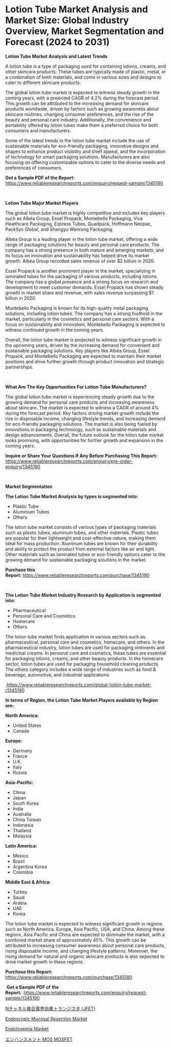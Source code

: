 <p><h1>Lotion Tube Market Analysis and Market Size: Global Industry Overview, Market Segmentation and Forecast (2024 to 2031)</h1></p><p><strong>Lotion Tube Market Analysis and Latest Trends</strong></p>
<p><p>A lotion tube is a type of packaging used for containing lotions, creams, and other skincare products. These tubes are typically made of plastic, metal, or a combination of both materials, and come in various sizes and designs to cater to different skincare products.</p><p>The global lotion tube market is expected to witness steady growth in the coming years, with a projected CAGR of 4.2% during the forecast period. This growth can be attributed to the increasing demand for skincare products worldwide, driven by factors such as growing awareness about skincare routines, changing consumer preferences, and the rise of the beauty and personal care industry. Additionally, the convenience and portability offered by lotion tubes make them a preferred choice for both consumers and manufacturers.</p><p>Some of the latest trends in the lotion tube market include the use of sustainable materials for eco-friendly packaging, innovative designs and shapes to enhance product visibility and shelf appeal, and the incorporation of technology for smart packaging solutions. Manufacturers are also focusing on offering customizable options to cater to the diverse needs and preferences of consumers.</p></p>
<p><strong>Get a Sample PDF of the Report:&nbsp;</strong> <a href="https://www.reliableresearchreports.com/enquiry/request-sample/1345190">https://www.reliableresearchreports.com/enquiry/request-sample/1345190</a></p>
<p>&nbsp;</p>
<p><strong>Lotion Tube Major Market Players</strong></p>
<p><p>The global lotion tube market is highly competitive and includes key players such as Albéa Group, Essel Propack, Montebello Packaging, Viva Healthcare Packaging, Express Tubes, Quadpack, Hoffmann Neopac, PackSys Global, and Shangyu Wanrong Packaging. </p><p>Albéa Group is a leading player in the lotion tube market, offering a wide range of packaging solutions for beauty and personal care products. The company has a strong presence in both mature and emerging markets, and its focus on innovation and sustainability has helped drive its market growth. Albéa Group recorded sales revenue of over $2 billion in 2020.</p><p>Essel Propack is another prominent player in the market, specializing in laminated tubes for the packaging of various products, including lotions. The company has a global presence and a strong focus on research and development to meet customer demands. Essel Propack has shown steady growth in market share and revenue, with sales revenue surpassing $1 billion in 2020.</p><p>Montebello Packaging is known for its high-quality metal packaging solutions, including lotion tubes. The company has a strong foothold in the market, particularly in the cosmetics and personal care sectors. With a focus on sustainability and innovation, Montebello Packaging is expected to witness continued growth in the coming years.</p><p>Overall, the lotion tube market is projected to witness significant growth in the upcoming years, driven by the increasing demand for convenient and sustainable packaging solutions. Key players like Albéa Group, Essel Propack, and Montebello Packaging are expected to maintain their market positions and drive further growth through product innovation and strategic partnerships.</p></p>
<p>&nbsp;</p>
<p><strong>What Are The Key Opportunities For Lotion Tube Manufacturers?</strong></p>
<p><p>The global lotion tube market is experiencing steady growth due to the growing demand for personal care products and increasing awareness about skincare. The market is expected to witness a CAGR of around 4% during the forecast period. Key factors driving market growth include the rise in disposable income, changing lifestyle trends, and increasing demand for eco-friendly packaging solutions. The market is also being fueled by innovations in packaging technology, such as sustainable materials and design advancements. Overall, the future outlook for the lotion tube market looks promising, with opportunities for further growth and expansion in the coming years.</p></p>
<p><strong>Inquire or Share Your Questions If Any Before Purchasing This Report:</strong> <a href="https://www.reliableresearchreports.com/enquiry/pre-order-enquiry/1345190">https://www.reliableresearchreports.com/enquiry/pre-order-enquiry/1345190</a></p>
<p>&nbsp;</p>
<p><strong>Market Segmentation</strong></p>
<p><strong>The Lotion Tube Market Analysis by types is segmented into:</strong></p>
<p><ul><li>Plastic Tube</li><li>Aluminium Tubes</li><li>Others</li></ul></p>
<p><p>The lotion tube market consists of various types of packaging materials such as plastic tubes, aluminum tubes, and other materials. Plastic tubes are popular for their lightweight and cost-effective nature, making them ideal for mass production. Aluminum tubes are known for their durability and ability to protect the product from external factors like air and light. Other materials such as laminated tubes or eco-friendly options cater to the growing demand for sustainable packaging solutions in the market.</p></p>
<p><strong>Purchase this Report:&nbsp;</strong><a href="https://www.reliableresearchreports.com/purchase/1345190">https://www.reliableresearchreports.com/purchase/1345190</a></p>
<p>&nbsp;</p>
<p><strong>The Lotion Tube Market Industry Research by Application is segmented into:</strong></p>
<p><ul><li>Pharmaceutical</li><li>Personal Care and Cosmetics</li><li>Homecare</li><li>Others</li></ul></p>
<p><p>The lotion tube market finds application in various sectors such as pharmaceutical, personal care and cosmetics, homecare, and others. In the pharmaceutical industry, lotion tubes are used for packaging ointments and medicinal creams. In personal care and cosmetics, these tubes are essential for packaging lotions, creams, and other beauty products. In the homecare sector, lotion tubes are used for packaging household cleaning products. The others category includes a wide range of industries such as food & beverage, automotive, and industrial applications.</p></p>
<p><a href="https://www.reliableresearchreports.com/global-lotion-tube-market-r1345190">&nbsp;https://www.reliableresearchreports.com/global-lotion-tube-market-r1345190</a></p>
<p><strong>In terms of Region, the Lotion Tube Market Players available by Region are:</strong></p>
<p>
    <p> <strong> North America: </strong>
        <ul>
            <li>United States</li>
            <li>Canada</li>
        </ul>
        </p> 
    <p> <strong> Europe: </strong>
        <ul>
            <li>Germany</li>
            <li>France</li>
            <li>U.K.</li>
            <li>Italy</li>
            <li>Russia</li>
        </ul>
        </p> 
    <p> <strong> Asia-Pacific: </strong>
        <ul>
            <li>China</li>
            <li>Japan</li>
            <li>South Korea</li>
            <li>India</li>
            <li>Australia</li>
            <li>China Taiwan</li>
            <li>Indonesia</li>
            <li>Thailand</li>
            <li>Malaysia</li>
        </ul>
        </p> 
    <p> <strong> Latin America: </strong>
        <ul>
            <li>Mexico</li>
            <li>Brazil</li>
            <li>Argentina Korea</li>
            <li>Colombia</li>
        </ul>
        </p> 
    <p> <strong> Middle East & Africa: </strong>
        <ul>
            <li>Turkey</li>
            <li>Saudi</li>
            <li>Arabia</li>
            <li>UAE</li>
            <li>Korea</li>
        </ul>
    </p>
    </p>
<p><p>The lotion tube market is expected to witness significant growth in regions such as North America, Europe, Asia Pacific, USA, and China. Among these regions, Asia Pacific and China are expected to dominate the market, with a combined market share of approximately 45%. This growth can be attributed to increasing consumer awareness about personal care products, rising disposable income, and changing lifestyle patterns. Moreover, the rising demand for natural and organic skincare products is also expected to drive market growth in these regions.</p></p>
<p><strong>Purchase this Report: </strong><a href="https://www.reliableresearchreports.com/purchase/1345190">https://www.reliableresearchreports.com/purchase/1345190</a></p>
<p>&nbsp;<strong>Get a Sample PDF of the Report:&nbsp;&nbsp;</strong><a href="https://www.reliableresearchreports.com/enquiry/request-sample/1345190">https://www.reliableresearchreports.com/enquiry/request-sample/1345190</a></p>
<p><strong></strong></p>
<p><p><a href="https://github.com/AbigaleHuel/Market-Research-Report-List-1/blob/main/4863241176866.md">Nチャネル接合電界効果トランジスタ (JFET)</a></p><p><a href="https://github.com/jerrycopelandthomaswsqd8q/Market-Research-Report-List-3/blob/main/endoscopic-mucosal-resection-market.md">Endoscopic Mucosal Resection Market</a></p><p><a href="https://github.com/brenzgnarento/Market-Research-Report-List-3/blob/main/endotoxemia-market.md">Endotoxemia Market</a></p><p><a href="https://github.com/AdellaPrice2023/Market-Research-Report-List-2/blob/main/4739363176865.md">エンハンスメント MOS MOSFET</a></p></p>